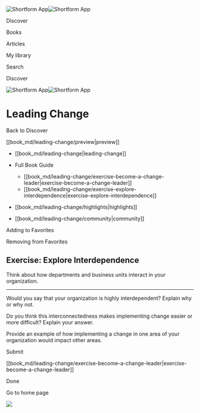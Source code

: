 ![Shortform App](/img/logo.36a2399e.svg)![Shortform App](/img/logo-dark.70c1b072.svg)

Discover

Books

Articles

My library

Search

Discover

![Shortform App](/img/logo.36a2399e.svg)![Shortform App](/img/logo-dark.70c1b072.svg)

# Leading Change

Back to Discover

[[book_md/leading-change/preview|preview]]

  * [[book_md/leading-change|leading-change]]
  * Full Book Guide

    * [[book_md/leading-change/exercise-become-a-change-leader|exercise-become-a-change-leader]]
    * [[book_md/leading-change/exercise-explore-interdependence|exercise-explore-interdependence]]
  * [[book_md/leading-change/highlights|highlights]]
  * [[book_md/leading-change/community|community]]



Adding to Favorites 

Removing from Favorites 

## Exercise: Explore Interdependence

Think about how departments and business units interact in your organization.

* * *

Would you say that your organization is highly interdependent? Explain why or why not.

Do you think this interconnectedness makes implementing change easier or more difficult? Explain your answer.

Provide an example of how implementing a change in one area of your organization would impact other areas.

Submit 

[[book_md/leading-change/exercise-become-a-change-leader|exercise-become-a-change-leader]]

Done

Go to home page 

![](https://bat.bing.com/action/0?ti=56018282&Ver=2&mid=98f7f7e3-dcba-4923-b5aa-5b475911f4cb&sid=49fff5b0636c11eeb9c611038afc8668&vid=4a005010636c11ee80c703d4c4a7acd5&vids=0&msclkid=N&pi=0&lg=en-US&sw=800&sh=600&sc=24&nwd=1&tl=Shortform%20%7C%20Leading%20Change&p=https%3A%2F%2Fwww.shortform.com%2Fapp%2Fbook%2Fleading-change%2Fexercise-explore-interdependence&r=&lt=415&evt=pageLoad&sv=1&rn=579675)
